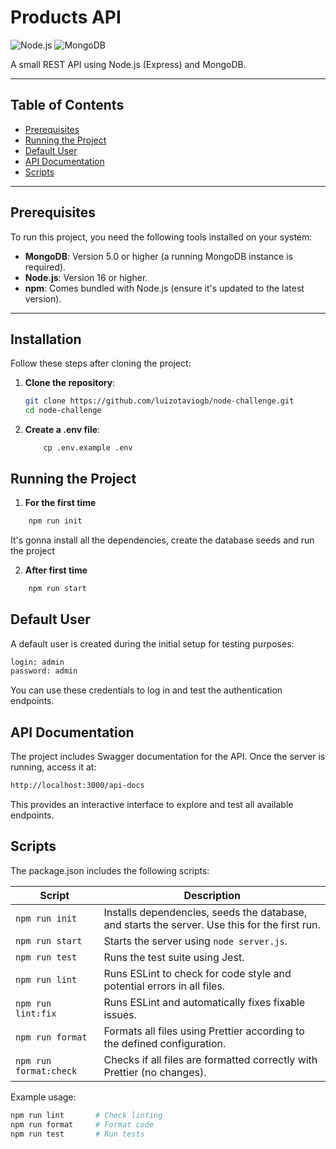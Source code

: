# Products API

![Node.js](https://img.shields.io/badge/Node.js-v16+-green) ![MongoDB](https://img.shields.io/badge/MongoDB-v5+-yellow)

A small REST API using Node.js (Express) and MongoDB.

---

## Table of Contents

- [Prerequisites](#prerequisites)
- [Running the Project](#running-the-project)
- [Default User](#default-user)
- [API Documentation](#api-documentation)
- [Scripts](#scripts)

---

## Prerequisites

To run this project, you need the following tools installed on your system:

- **MongoDB**: Version 5.0 or higher (a running MongoDB instance is required).
- **Node.js**: Version 16 or higher.
- **npm**: Comes bundled with Node.js (ensure it's updated to the latest version).

---

## Installation

Follow these steps after cloning the project:

1. **Clone the repository**:

   ```bash
   git clone https://github.com/luizotaviogb/node-challenge.git
   cd node-challenge
   ```

2. **Create a .env file**:
   ```
       cp .env.example .env
   ```

## Running the Project

1. **For the first time**

```bash
    npm run init
```

It's gonna install all the dependencies, create the database seeds and run the project

2. **After first time**

```bash
    npm run start
```

## Default User

A default user is created during the initial setup for testing purposes:

```bash
login: admin
password: admin
```

You can use these credentials to log in and test the authentication endpoints.

## API Documentation

The project includes Swagger documentation for the API. Once the server is running, access it at:

```bash
http://localhost:3000/api-docs
```

This provides an interactive interface to explore and test all available endpoints.

## Scripts

The package.json includes the following scripts:

| Script                 | Description                                                                                   |
| ---------------------- | --------------------------------------------------------------------------------------------- |
| `npm run init`         | Installs dependencies, seeds the database, and starts the server. Use this for the first run. |
| `npm run start`        | Starts the server using `node server.js`.                                                     |
| `npm run test`         | Runs the test suite using Jest.                                                               |
| `npm run lint`         | Runs ESLint to check for code style and potential errors in all files.                        |
| `npm run lint:fix`     | Runs ESLint and automatically fixes fixable issues.                                           |
| `npm run format`       | Formats all files using Prettier according to the defined configuration.                      |
| `npm run format:check` | Checks if all files are formatted correctly with Prettier (no changes).                       |

Example usage:

```bash
npm run lint       # Check linting
npm run format     # Format code
npm run test       # Run tests
```
